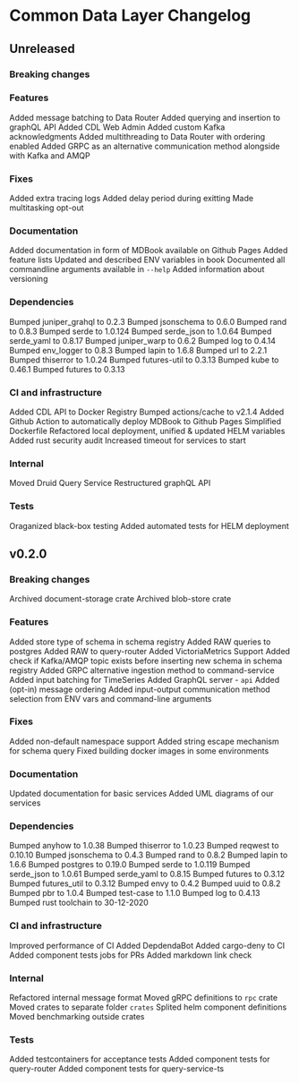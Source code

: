 # Common Data Layer Changelog

## Unreleased 
### Breaking changes

### Features
Added message batching to Data Router
Added querying and insertion to graphQL API
Added CDL Web Admin
Added custom Kafka acknowledgments
Added multithreading to Data Router with ordering enabled
Added GRPC as an alternative communication method alongside with Kafka and AMQP

### Fixes
Added extra tracing logs
Added delay period during exitting
Made multitasking opt-out

### Documentation
Added documentation in form of MDBook available on Github Pages
Added feature lists
Updated and described ENV variables in book
Documented all commandline arguments available in `--help`
Added information about versioning

### Dependencies
Bumped juniper_grahql to 0.2.3
Bumped jsonschema to 0.6.0
Bumped rand to 0.8.3
Bumped serde to 1.0.124
Bumped serde_json to 1.0.64
Bumped serde_yaml to 0.8.17
Bumped juniper_warp to 0.6.2
Bumped log to 0.4.14
Bumped env_logger to 0.8.3
Bumped lapin to 1.6.8
Bumped url to 2.2.1
Bumped thiserror to 1.0.24
Bumped futures-util to 0.3.13
Bumped kube to 0.46.1
Bumped futures to 0.3.13

### CI and infrastructure
Added CDL API to Docker Registry
Bumped actions/cache to v2.1.4
Added Github Action to automatically deploy MDBook to Github Pages
Simplified Dockerfile
Refactored local deployment, unified & updated HELM variables
Added rust security audit
Increased timeout for services to start

### Internal
Moved Druid Query Service
Restructured graphQL API

### Tests
Oraganized black-box testing
Added automated tests for HELM deployment

## v0.2.0

### Breaking changes
Archived document-storage crate
Archived blob-store crate

### Features
Added store type of schema in schema registry
Added RAW queries to postgres
Added RAW to query-router
Added VictoriaMetrics Support
Added check if Kafka/AMQP topic exists before inserting new schema in schema registry
Added GRPC alternative ingestion method to command-service
Added input batching for TimeSeries
Added GraphQL server - `api`
Added (opt-in) message ordering
Added input-output communication method selection from ENV vars and command-line arguments

### Fixes
Added non-default namespace support
Added string escape mechanism for schema query
Fixed building docker images in some environments

### Documentation
Updated documentation for basic services
Added UML diagrams of our services

### Dependencies
Bumped anyhow to 1.0.38
Bumped thiserror to 1.0.23
Bumped reqwest to 0.10.10
Bumped jsonschema to 0.4.3
Bumped rand to 0.8.2
Bumped lapin to 1.6.6
Bumped postgres to 0.19.0
Bumped serde to 1.0.119
Bumped serde_json to 1.0.61
Bumped serde_yaml to 0.8.15
Bumped futures to 0.3.12
Bumped futures_util to 0.3.12
Bumped envy to 0.4.2
Bumped uuid to 0.8.2
Bumped pbr to 1.0.4
Bumped test-case to 1.1.0
Bumped log to 0.4.13
Bumped rust toolchain to 30-12-2020

### CI and infrastructure
Improved performance of CI
Added DepdendaBot
Added cargo-deny to CI
Added component tests jobs for PRs
Added markdown link check

### Internal
Refactored internal message format
Moved gRPC definitions to `rpc` crate
Moved crates to separate folder `crates`
Splited helm component definitions
Moved benchmarking outside crates

### Tests
Added testcontainers for acceptance tests
Added component tests for query-router
Added component tests for query-service-ts
